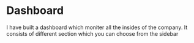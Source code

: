 # Dashboard
I have built a dashboard which moniter all the insides of the company. It consists of different section which you can choose from the sidebar 
